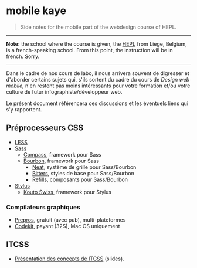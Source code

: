 # mobile kaye

> Side notes for the mobile part of the webdesign course of HEPL.

* * *

**Note:** the school where the course is given, the [HEPL](http://www.provincedeliege.be/hauteecole) from Liège, Belgium, is a french-speaking school. From this point, the instruction will be in french. Sorry.

* * *

Dans le cadre de nos cours de labo, il nous arrivera souvent de digresser et d'aborder certains sujets qui, s'ils sortent du cadre du cours de *Design web mobile*, n'en restent pas moins intéressants pour votre formation et/ou votre culture de futur infographiste/développeur web.

Le présent document référencera ces discussions et les éventuels liens qui s'y rapportent.

## Préprocesseurs CSS

* [LESS](http://lesscss.org/)
* [Sass](http://sass-lang.com/)
  * [Compass](http://compass-style.org/), framework pour Sass
  * [Bourbon](http://bourbon.io/), framework pour Sass
    * [Neat](http://neat.bourbon.io/), système de grille pour Sass/Bourbon
    * [Bitters](http://bitters.bourbon.io/), styles de base pour Sass/Bourbon
    * [Refills](http://refills.bourbon.io/), composants pour Sass/Bourbon
* [Stylus](http://stylus-lang.com/)
  * [Kouto Swiss](http://kouto-swiss.io/), framework pour Stylus
   
### Compilateurs graphiques

* [Prepros](https://prepros.io/), gratuit (avec pub), multi-plateformes
* [Codekit](https://incident57.com/codekit/), payant (32$), Mac OS uniquement

## ITCSS

* [Présentation des concepts de ITCSS](https://speakerdeck.com/dafed/managing-css-projects-with-itcss) (slides).

